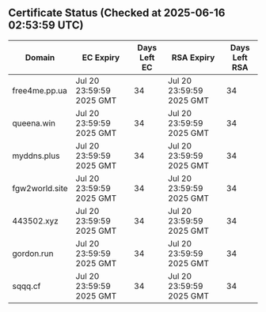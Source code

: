 ## Certificate Status (Checked at 2025-06-16 02:53:59 UTC)
| Domain | EC Expiry | Days Left EC | RSA Expiry | Days Left RSA |
|--------|-----------|-------------|------------|--------------|
| free4me.pp.ua | Jul 20 23:59:59 2025 GMT | 34 | Jul 20 23:59:59 2025 GMT | 34 |
| queena.win | Jul 20 23:59:59 2025 GMT | 34 | Jul 20 23:59:59 2025 GMT | 34 |
| myddns.plus | Jul 20 23:59:59 2025 GMT | 34 | Jul 20 23:59:59 2025 GMT | 34 |
| fgw2world.site | Jul 20 23:59:59 2025 GMT | 34 | Jul 20 23:59:59 2025 GMT | 34 |
| 443502.xyz | Jul 20 23:59:59 2025 GMT | 34 | Jul 20 23:59:59 2025 GMT | 34 |
| gordon.run | Jul 20 23:59:59 2025 GMT | 34 | Jul 20 23:59:59 2025 GMT | 34 |
| sqqq.cf | Jul 20 23:59:59 2025 GMT | 34 | Jul 20 23:59:59 2025 GMT | 34 |
